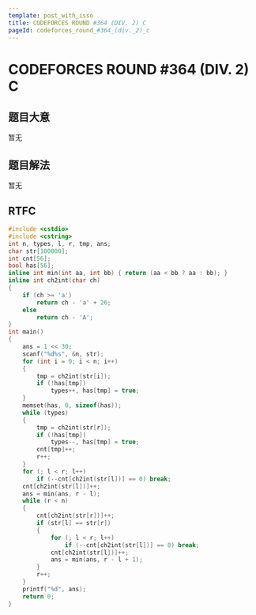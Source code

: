 ```yaml
---
template: post_with_isso
title: CODEFORCES ROUND #364 (DIV. 2) C
pageId: codeforces_round_#364_(div._2)_c
---
```


# CODEFORCES ROUND #364 (DIV. 2) C
<span id="poem"></span><script>$(function(){$.ajax('/api/poem?rnd='+Date.now()+Math.random()).done(function(data){$('#poem').text(data);});});</script>
## 题目大意
暂无

## 题目解法
暂无

## RTFC

```cpp
#include <cstdio>
#include <cstring>
int n, types, l, r, tmp, ans;
char str[100000];
int cnt[56];
bool has[56];
inline int min(int aa, int bb) { return (aa < bb ? aa : bb); }
inline int ch2int(char ch)
{
    if (ch >= 'a')
        return ch - 'a' + 26;
    else
        return ch - 'A';
}
int main()
{
    ans = 1 << 30;
    scanf("%d%s", &n, str);
    for (int i = 0; i < n; i++)
    {
        tmp = ch2int(str[i]);
        if (!has[tmp])
            types++, has[tmp] = true;
    }
    memset(has, 0, sizeof(has));
    while (types)
    {
        tmp = ch2int(str[r]);
        if (!has[tmp])
            types--, has[tmp] = true;
        cnt[tmp]++;
        r++;
    }
    for (; l < r; l++)
        if (--cnt[ch2int(str[l])] == 0) break;
    cnt[ch2int(str[l])]++;
    ans = min(ans, r - l);
    while (r < n)
    {
        cnt[ch2int(str[r])]++;
        if (str[l] == str[r])
        {
            for (; l < r; l++)
                if (--cnt[ch2int(str[l])] == 0) break;
            cnt[ch2int(str[l])]++;
            ans = min(ans, r - l + 1);
        }
        r++;
    }
    printf("%d", ans);
    return 0;
}
```
<div id="__comment"></div>
